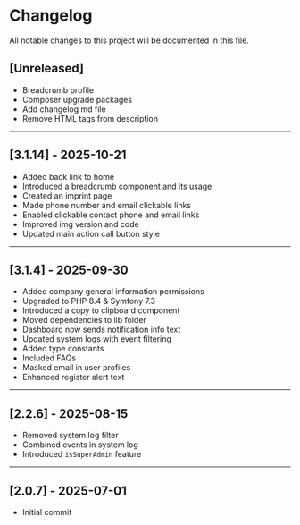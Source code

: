 # Changelog

All notable changes to this project will be documented in this file.

## [Unreleased]
- Breadcrumb profile
- Composer upgrade packages
- Add changelog md file
- Remove HTML tags from description

---

## [3.1.14] - 2025-10-21
- Added back link to home
- Introduced a breadcrumb component and its usage
- Created an imprint page
- Made phone number and email clickable links
- Enabled clickable contact phone and email links
- Improved img version and code
- Updated main action call button style

---

## [3.1.4] - 2025-09-30
- Added company general information permissions
- Upgraded to PHP 8.4 & Symfony 7.3
- Introduced a copy to clipboard component
- Moved dependencies to lib folder
- Dashboard now sends notification info text
- Updated system logs with event filtering
- Added type constants
- Included FAQs
- Masked email in user profiles
- Enhanced register alert text

---

## [2.2.6] - 2025-08-15
- Removed system log filter
- Combined events in system log
- Introduced `isSuperAdmin` feature

---

## [2.0.7] - 2025-07-01
- Initial commit
